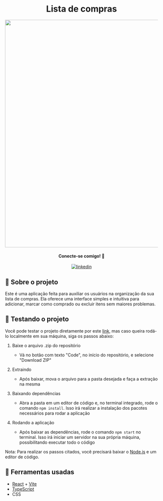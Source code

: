 <h1 align='center'>Lista de compras</h1>

<div align='center'>
  <img src='https://github.com/gustavo-atanazio/lista-de-compras/assets/124182846/65c48da3-6fa1-4cc7-9940-338a48d7e518' width='750px'/>
</div>

<div align='center'>

#### Conecte-se comigo! 🤝
[![linkedin](https://img.shields.io/badge/linkedin-0A66C2?style=for-the-badge&logo=linkedin&logoColor=white)](https://www.linkedin.com/in/gustavo-atanazio)
</div>

## 📘 Sobre o projeto
Este é uma aplicação feita para auxiliar os usuários na organização da sua lista de compras. Ela oferece uma interface simples e intuitiva para adicionar, marcar como comprado ou excluir itens sem maiores problemas.

## 🚀 Testando o projeto
Você pode testar o projeto diretamente por este [link](https://lista-de-compras-beryl-omega.vercel.app/), mas caso queira rodá-lo localmente em sua máquina, siga os passos abaixo:

1. Baixe o arquivo .zip do repositório
    - Vá no botão com texto "Code", no início do repositório, e selecione "Download ZIP"

2. Extraindo
    - Após baixar, mova o arquivo para a pasta desejada e faça a extração na mesma

3. Baixando dependências
    - Abra a pasta em um editor de código e, no terminal integrado, rode o comando `npm install`. Isso irá realizar a instalação dos pacotes necessários para rodar a aplicação

4. Rodando a aplicação
    - Após baixar as dependências, rode o comando `npm start` no terminal. Isso irá iniciar um servidor na sua própria máquina, possibilitando executar todo o código

Nota: Para realizar os passos citados, você precisará baixar o [Node.js](https://nodejs.org/pt-br) e um editor de código.

## 🔨 Ferramentas usadas
- [React](https://pt-br.react.dev/learn) + [Vite](https://vitejs.dev/)
- [TypeScript](https://www.typescriptlang.org/)
- CSS
